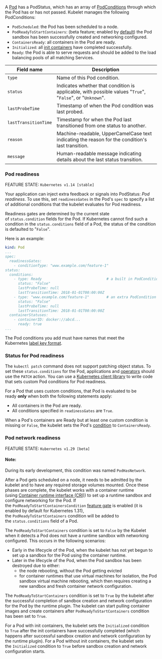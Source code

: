 A [Pod](Pod.md) has a PodStatus, which has an array of [PodConditions](https://kubernetes.io/docs/reference/generated/kubernetes-api/v1.31/#podcondition-v1-core) through which the Pod has or has not passed. Kubelet manages the following PodConditions:

- `PodScheduled`: the Pod has been scheduled to a node.
- `PodReadyToStartContainers`: (beta feature; enabled by [default](https://kubernetes.io/docs/concepts/workloads/pods/pod-lifecycle/#pod-has-network)) the Pod sandbox has been successfully created and networking configured.
- `ContainersReady`: all containers in the Pod are ready.
- `Initialized`: all [init containers](https://kubernetes.io/docs/concepts/workloads/pods/init-containers/) have completed successfully.
- `Ready`: the Pod is able to serve requests and should be added to the load balancing pools of all matching Services.

|Field name|Description|
|---|---|
|`type`|Name of this Pod condition.|
|`status`|Indicates whether that condition is applicable, with possible values "`True`", "`False`", or "`Unknown`".|
|`lastProbeTime`|Timestamp of when the Pod condition was last probed.|
|`lastTransitionTime`|Timestamp for when the Pod last transitioned from one status to another.|
|`reason`|Machine-readable, UpperCamelCase text indicating the reason for the condition's last transition.|
|`message`|Human-readable message indicating details about the last status transition.|

### Pod readiness[](https://kubernetes.io/docs/concepts/workloads/pods/pod-lifecycle/#pod-readiness-gate)

FEATURE STATE: `Kubernetes v1.14 [stable]`

Your application can inject extra feedback or signals into PodStatus: _Pod readiness_. To use this, set `readinessGates` in the Pod's `spec` to specify a list of additional conditions that the kubelet evaluates for Pod readiness.

Readiness gates are determined by the current state of `status.condition` fields for the Pod. If Kubernetes cannot find such a condition in the `status.conditions` field of a Pod, the status of the condition is defaulted to "`False`".

Here is an example:

```yaml
kind: Pod
...
spec:
  readinessGates:
    - conditionType: "www.example.com/feature-1"
status:
  conditions:
    - type: Ready                              # a built in PodCondition
      status: "False"
      lastProbeTime: null
      lastTransitionTime: 2018-01-01T00:00:00Z
    - type: "www.example.com/feature-1"        # an extra PodCondition
      status: "False"
      lastProbeTime: null
      lastTransitionTime: 2018-01-01T00:00:00Z
  containerStatuses:
    - containerID: docker://abcd...
      ready: true
...
```

The Pod conditions you add must have names that meet the Kubernetes [label key format](https://kubernetes.io/docs/concepts/overview/working-with-objects/labels/#syntax-and-character-set).

### Status for Pod readiness[](https://kubernetes.io/docs/concepts/workloads/pods/pod-lifecycle/#pod-readiness-status)

The `kubectl patch` command does not support patching object status. To set these `status.conditions` for the Pod, applications and [operators](https://kubernetes.io/docs/concepts/extend-kubernetes/operator/) should use the `PATCH` action. You can use a [Kubernetes client library](https://kubernetes.io/docs/reference/using-api/client-libraries/) to write code that sets custom Pod conditions for Pod readiness.

For a Pod that uses custom conditions, that Pod is evaluated to be ready **only** when both the following statements apply:

- All containers in the Pod are ready.
- All conditions specified in `readinessGates` are `True`.

When a Pod's containers are Ready but at least one custom condition is missing or `False`, the kubelet sets the Pod's [condition](https://kubernetes.io/docs/concepts/workloads/pods/pod-lifecycle/#pod-conditions) to `ContainersReady`.

### Pod network readiness[](https://kubernetes.io/docs/concepts/workloads/pods/pod-lifecycle/#pod-has-network)

FEATURE STATE: `Kubernetes v1.29 [beta]`

#### Note:

During its early development, this condition was named `PodHasNetwork`.

After a Pod gets scheduled on a node, it needs to be admitted by the kubelet and to have any required storage volumes mounted. Once these phases are complete, the kubelet works with a container runtime (using [Container runtime interface (CRI)](https://kubernetes.io/docs/concepts/architecture/#container-runtime)) to set up a runtime sandbox and configure networking for the Pod. If the `PodReadyToStartContainersCondition` [feature gate](https://kubernetes.io/docs/reference/command-line-tools-reference/feature-gates/) is enabled (it is enabled by default for Kubernetes 1.31), the `PodReadyToStartContainers` condition will be added to the `status.conditions` field of a Pod.

The `PodReadyToStartContainers` condition is set to `False` by the Kubelet when it detects a Pod does not have a runtime sandbox with networking configured. This occurs in the following scenarios:

- Early in the lifecycle of the Pod, when the kubelet has not yet begun to set up a sandbox for the Pod using the container runtime.
- Later in the lifecycle of the Pod, when the Pod sandbox has been destroyed due to either:
    - the node rebooting, without the Pod getting evicted
    - for container runtimes that use virtual machines for isolation, the Pod sandbox virtual machine rebooting, which then requires creating a new sandbox and fresh container network configuration.

The `PodReadyToStartContainers` condition is set to `True` by the kubelet after the successful completion of sandbox creation and network configuration for the Pod by the runtime plugin. The kubelet can start pulling container images and create containers after `PodReadyToStartContainers` condition has been set to `True`.

For a Pod with init containers, the kubelet sets the `Initialized` condition to `True` after the init containers have successfully completed (which happens after successful sandbox creation and network configuration by the runtime plugin). For a Pod without init containers, the kubelet sets the `Initialized` condition to `True` before sandbox creation and network configuration starts.